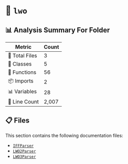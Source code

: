 # 📁 `lwo`

## 📊 Analysis Summary For Folder

| Metric | Count |
|--------|-------|
| 📁 Total Files | 3 |
| 🧱 Classes | 5 |
| 🔧 Functions | 56 |
| 📦 Imports | 2 |
| 📊 Variables | 28 |
| 🔢 Line Count | 2,007 |


## 📋 Files

This section contains the following documentation files:

- [`IFFParser`](./IFFParser.md)
- [`LWO2Parser`](./LWO2Parser.md)
- [`LWO3Parser`](./LWO3Parser.md)